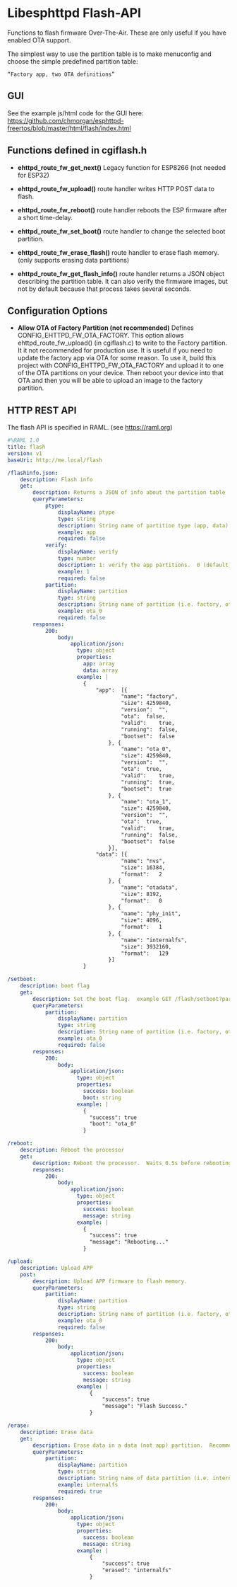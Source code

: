 # Libesphttpd Flash-API

Functions to flash firmware Over-The-Air.  These are only useful if you have enabled OTA support.

The simplest way to use the partition table is to make menuconfig and choose the simple predefined partition table:

    “Factory app, two OTA definitions”

## GUI
See the example js/html code for the GUI here: https://github.com/chmorgan/esphttpd-freertos/blob/master/html/flash/index.html

## Functions defined in cgiflash.h

* __ehttpd_route_fw_get_next()__
Legacy function for ESP8266 (not needed for ESP32)

* __ehttpd_route_fw_upload()__
route handler writes HTTP POST data to flash.

* __ehttpd_route_fw_reboot()__
route handler reboots the ESP firmware after a short time-delay.

* __ehttpd_route_fw_set_boot()__
route handler to change the selected boot partition.

* __ehttpd_route_fw_erase_flash()__
route handler to erase flash memory.  (only supports erasing data partitions)

* __ehttpd_route_fw_get_flash_info()__
route handler returns a JSON object describing the partition table.  It can also verify the firmware images, but not by default because that process takes several seconds.

## Configuration Options

* __Allow OTA of Factory Partition (not recommended)__
Defines CONFIG_EHTTPD_FW_OTA_FACTORY.  This option allows ehttpd_route_fw_upload() (in cgiflash.c) to write to the Factory partition.  It it not recommended for production use.  It is useful if you need to update the factory app via OTA for some reason.  To use it, build this project with CONFIG_EHTTPD_FW_OTA_FACTORY and upload it to one of the OTA partitions on your device.  Then reboot your device into that OTA and then you will be able to upload an image to the factory partition.

## HTTP REST API

The flash API is specified in RAML.  (see https://raml.org)

```yaml
#%RAML 1.0
title: flash
version: v1
baseUri: http://me.local/flash

/flashinfo.json:
    description: Flash info
    get:
        description: Returns a JSON of info about the partition table
        queryParameters:
            ptype:
                displayName: ptype
                type: string
                description: String name of partition type (app, data).  If not specified, return both app and data partitions.
                example: app
                required: false
            verify:
                displayName: verify
                type: number
                description: 1: verify the app partitions.  0 (default): don't verify.  Note: verification takes >2s per partition!
                example: 1
                required: false
            partition:
                displayName: partition
                type: string
                description: String name of partition (i.e. factory, ota_0, ota_1).  If not specified, return all.
                example: ota_0
                required: false
        responses:
            200:
                body:
                    application/json:
                      type: object
                      properties:
                        app: array
                        data: array
                      example: |
                        {
                            "app":	[{
                                    "name":	"factory",
                                    "size":	4259840,
                                    "version":	"",
                                    "ota":	false,
                                    "valid":	true,
                                    "running":	false,
                                    "bootset":	false
                                }, {
                                    "name":	"ota_0",
                                    "size":	4259840,
                                    "version":	"",
                                    "ota":	true,
                                    "valid":	true,
                                    "running":	true,
                                    "bootset":	true
                                }, {
                                    "name":	"ota_1",
                                    "size":	4259840,
                                    "version":	"",
                                    "ota":	true,
                                    "valid":	true,
                                    "running":	false,
                                    "bootset":	false
                                }],
                            "data":	[{
                                    "name":	"nvs",
                                    "size":	16384,
                                    "format":	2
                                }, {
                                    "name":	"otadata",
                                    "size":	8192,
                                    "format":	0
                                }, {
                                    "name":	"phy_init",
                                    "size":	4096,
                                    "format":	1
                                }, {
                                    "name":	"internalfs",
                                    "size":	3932160,
                                    "format":	129
                                }]
                        }

/setboot:
    description: boot flag
    get:
        description: Set the boot flag.  example GET /flash/setboot?partition=ota_1
        queryParameters:
            partition:
                displayName: partition
                type: string
                description: String name of partition (i.e. factory, ota_0, ota_1).  If not specified, just return the current setting.
                example: ota_0
                required: false
        responses:
            200:
                body:
                    application/json:
                      type: object
                      properties:
                        success: boolean
                        boot: string
                      example: |
                        {
                          "success": true
                          "boot": "ota_0"
                        }

/reboot:
    description: Reboot the processor
    get:
        description: Reboot the processor.  Waits 0.5s before rebooting to allow the JSON response to be sent.
        responses:
            200:
                body:
                    application/json:
                      type: object
                      properties:
                        success: boolean
                        message: string
                      example: |
                        {
                          "success": true
                          "message": "Rebooting..."
                        }

/upload:
    description: Upload APP
    post:
        description: Upload APP firmware to flash memory.
        queryParameters:
            partition:
                displayName: partition
                type: string
                description: String name of partition (i.e. factory, ota_0, ota_1).  If not specified, automatically choose the next available OTA slot.
                example: ota_0
                required: false
        responses:
            200:
                body:
                    application/json:
                      type: object
                      properties:
                        success: boolean
                        message: string
                      example: |
                          {
                              "success": true
                              "message": "Flash Success."
                          }

/erase:
    description: Erase data
    get:
        description: Erase data in a data (not app) partition.  Recommend reboot immediately after to force a reformat of the data.
        queryParameters:
            partition:
                displayName: partition
                type: string
                description: String name of data partition (i.e. internalfs, nvs, ota_data).  If not specified, nothing is erased.
                example: internalfs
                required: true
        responses:
            200:
                body:
                    application/json:
                      type: object
                      properties:
                        success: boolean
                        message: string
                      example: |
                          {
                              "success": true
                              "erased": "internalfs"
                          }
```
